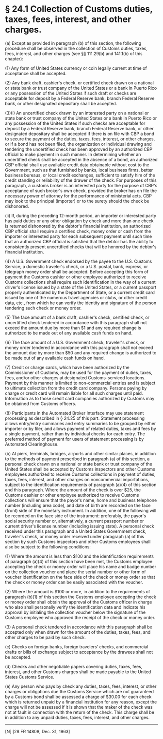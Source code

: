 # § 24.1   Collection of Customs duties, taxes, fees, interest, and other charges.

(a) Except as provided in paragraph (b) of this section, the following procedure shall be observed in the collection of Customs duties, taxes, fees, interest, and other charges (see §§ 111.29(b) and 141.1(b) of this chapter):


(1) Any form of United States currency or coin legally current at time of acceptance shall be accepted.


(2) Any bank draft, cashier's check, or certified check drawn on a national or state bank or trust company of the United States or a bank in Puerto Rico or any possession of the United States if such draft or checks are acceptable for deposit by a Federal Reserve bank, branch Federal Reserve bank, or other designated depositary shall be accepted.


(3)(i) An uncertified check drawn by an interested party on a national or state bank or trust company of the United States or a bank in Puerto Rico or any possession of the United States if such checks are acceptable for deposit by a Federal Reserve bank, branch Federal Reserve bank, or other designated depositary shall be accepted if there is on file with CBP a bond to secure the payment of the duties, taxes, fees, interest, or other charges, or if a bond has not been filed, the organization or individual drawing and tendering the uncertified check has been approved by an authorized CBP official to make payment in such manner. In determining whether an uncertified check shall be accepted in the absence of a bond, an authorized CBP official shall use available credit data obtainable without cost to the Government, such as that furnished by banks, local business firms, better business bureaus, or local credit exchanges, sufficient to satisfy him of the credit standing or reliability of the drawer of the check. For purposes of this paragraph, a customs broker is an interested party for the purpose of CBP's acceptance of such broker's own check, provided the broker has on file the necessary power of attorney for the performance of ministerial acts. CBP may look to the principal (importer) or to the surety should the check be dishonored.


(ii) If, during the preceding 12-month period, an importer or interested party has paid duties or any other obligation by check and more than one check is returned dishonored by the debtor's financial institution, an authorized CBP official shall require a certified check, money order or cash from the importer or interested party for each subsequent payment until such time that an authorized CBP official is satisfied that the debtor has the ability to consistently present uncertified checks that will be honored by the debtor's financial institution.


(4) A U.S. Government check endorsed by the payee to the U.S. Customs Service, a domestic traveler's check, or a U.S. postal, bank, express, or telegraph money order shall be accepted. Before accepting this form of payment the Customs cashier or other employee authorized to receive Customs collections shall require such identification in the way of a current driver's license issued by a state of the United States, or a current passport properly authenticated by the Department of State, or a current credit card issued by one of the numerous travel agencies or clubs, or other credit data, etc., from which he can verify the identity and signature of the person tendering such check or money order.


(5) The face amount of a bank draft, cashier's check, certified check, or uncertified check tendered in accordance with this paragraph shall not exceed the amount due by more than $1 and any required change is authorized to be made out of any available cash funds on hand.


(6) The face amount of a U.S. Government check, traveler's check, or money order tendered in accordance with this paragraph shall not exceed the amount due by more than $50 and any required change is authorized to be made out of any available cash funds on hand.


(7) Credit or charge cards, which have been authorized by the Commissioner of Customs, may be used for the payment of duties, taxes, fees, and/or other charges at designated Customs-serviced locations. Payment by this manner is limited to non-commercial entries and is subject to ultimate collection from the credit card company. Persons paying by charge or credit card will remain liable for all such charges until paid. Information as to those credit card companies authorized by Customs may be obtained from Customs officers.


(8) Participants in the Automated Broker Interface may use statement processing as described in § 24.25 of this part. Statement processing allows entry/entry summaries and entry summaries to be grouped by either importer or by filer, and allows payment of related duties, taxes and fees by a single payment, rather than by individual checks for each entry. The preferred method of payment for users of statement processing is by Automated Clearinghouse.


(b) At piers, terminals, bridges, airports and other similar places, in addition to the methods of payment prescribed in paragraph (a) of this section, a personal check drawn on a national or state bank or trust company of the United States shall be accepted by Customs inspectors and other Customs employees authorized to receive Customs collections in payment of duties, taxes, fees, interest, and other charges on noncommercial importations, subject to the identification requirements of paragraph (a)(4) of this section and this paragraph. Where the amount of the check is over $25, the Customs cashier or other employee authorized to receive Customs collections will ensure that the payor's name, home and business telephone number (including area code), and date of birth are recorded on the face (front) side of the monetary instrument. In addition, one of the following will be recorded on the face side of the instrument: preferably, the payor's social security number or, alternatively, a current passport number or current driver's license number (including issuing state). A personal check received under this paragraph and a United States Government check, traveler's check, or money order received under paragraph (a) of this section by such Customs inspectors and other Customs employees shall also be subject to the following conditions:


(1) Where the amount is less than $100 and the identification requirements of paragraph (a)(4) of this section have been met, the Customs employee accepting the check or money order will place his name and badge number on the collection voucher and place the serial number or other form of voucher identification on the face side of the check or money order so that the check or money order can be easily associated with the voucher.


(2) Where the amount is $100 or more, in addition to the requirements of paragraph (b)(1) of this section the Customs employee accepting the check or money order shall obtain the approval of the Customs officer in charge who also shall personally verify the identification data and indicate his approval by initialing the collection voucher below the signature of the Customs employee who approved the receipt of the check or money order.


(3) A personal check tendered in accordance with this paragraph shall be accepted only when drawn for the amount of the duties, taxes, fees, and other charges to be paid by such check.


(c) Checks on foreign banks, foreign travelers' checks, and commercial drafts or bills of exchange subject to acceptance by the drawees shall not be accepted.


(d) Checks and other negotiable papers covering duties, taxes, fees, interest, and other Customs charges shall be made payable to the United States Customs Service.


(e) Any person who pays by check any duties, taxes, fees, interest, or other charges or obligations due the Customs Service which are not guaranteed by a Customs bond shall be assessed a charge of $30.00 for each check which is returned unpaid by a financial institution for any reason, except the charge will not be assessed if it is shown that the maker of the check was not at fault in connection with the return of the check. This charge shall be in addition to any unpaid duties, taxes, fees, interest, and other charges.



---

[N] [28 FR 14808, Dec. 31, 1963]



